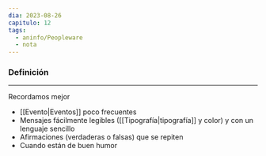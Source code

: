 ```yaml
---
dia: 2023-08-26
capitulo: 12
tags:
  - aninfo/Peopleware
  - nota
---
```

### Definición
---
Recordamos mejor
* [[Evento|Eventos]] poco frecuentes
* Mensajes fácilmente legibles ([[Tipografía|tipografía]] y color) y con un lenguaje sencillo
* Afirmaciones (verdaderas o falsas) que se repiten
* Cuando están de buen humor